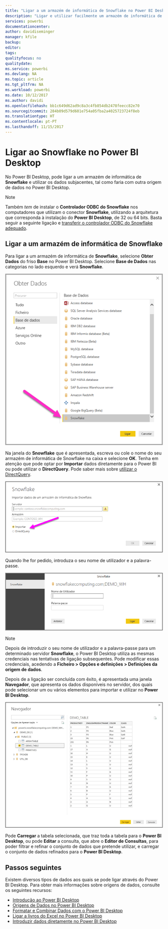 ```yaml
---
title: "Ligar a um armazém de informática de Snowflake no Power BI Desktop"
description: "Ligar e utilizar facilmente um armazém de informática de Snowflake no Power BI Desktop"
services: powerbi
documentationcenter: 
author: davidiseminger
manager: kfile
backup: 
editor: 
tags: 
qualityfocus: no
qualitydate: 
ms.service: powerbi
ms.devlang: NA
ms.topic: article
ms.tgt_pltfrm: NA
ms.workload: powerbi
ms.date: 10/12/2017
ms.author: davidi
ms.openlocfilehash: bb1c649d62ad9c8a3c4fb854db2478feecc82e70
ms.sourcegitcommit: 284b09d579d601e754a05fba2a4025723724f8eb
ms.translationtype: HT
ms.contentlocale: pt-PT
ms.lasthandoff: 11/15/2017
---
```

# <a name="connect-to-snowflake-in-power-bi-desktop"></a>Ligar ao Snowflake no Power BI Desktop
No Power BI Desktop, pode ligar a um armazém de informática de **Snowflake** e utilizar os dados subjacentes, tal como faria com outra origem de dados no Power BI Desktop. 

> [!NOTE]
> Também *tem* de instalar o **Controlador ODBC do Snowflake** nos computadores que utilizam o conector **Snowflake**, utilizando a arquitetura que corresponda à instalação do **Power BI Desktop**, de 32 ou 64 bits. Basta seguir a seguinte ligação e [transferir o controlador ODBC do Snowflake adequado](http://go.microsoft.com/fwlink/?LinkID=823762).
> 
> 

## <a name="connect-to-a-snowflake-computing-warehouse"></a>Ligar a um armazém de informática de Snowflake
Para ligar a um armazém de informática de **Snowflake**, selecione **Obter Dados** do friso **Base** no Power BI Desktop. Selecione **Base de Dados** nas categorias no lado esquerdo e verá **Snowflake**.

![](media/desktop-connect-snowflake/connect_snowflake_2b.png)

Na janela do **Snowflake** que é apresentada, escreva ou cole o nome do seu armazém de informática de Snowflake na caixa e selecione **OK**. Tenha em atenção que pode optar por **Importar** dados diretamente para o Power BI ou pode utilizar o **DirectQuery**. Pode saber mais sobre [utilizar o DirectQuery](desktop-use-directquery.md).

![](media/desktop-connect-snowflake/connect_snowflake_3.png)

Quando lhe for pedido, introduza o seu nome de utilizador e a palavra-passe.

![](media/desktop-connect-snowflake/connect_snowflake_4.png)

> [!NOTE]
> Depois de introduzir o seu nome de utilizador e a palavra-passe para um determinado servidor **Snowflake**, o Power BI Desktop utiliza as mesmas credenciais nas tentativas de ligação subsequentes. Pode modificar essas credenciais, acedendo a **Ficheiro > Opções e definições > Definições da origem de dados**.
> 
> 

Depois de a ligação ser concluída com êxito, é apresentada uma janela **Navegador**, que apresenta os dados disponíveis no servidor, dos quais pode selecionar um ou vários elementos para importar e utilizar no **Power BI Desktop**.

![](media/desktop-connect-snowflake/connect_snowflake_5.png)

Pode **Carregar** a tabela selecionada, que traz toda a tabela para o **Power BI Desktop**, ou pode **Editar** a consulta, que abre o **Editor de Consultas**, para poder filtrar e refinar o conjunto de dados que pretende utilizar, e carregar o conjunto de dados refinados para o **Power BI Desktop**.

## <a name="next-steps"></a>Passos seguintes
Existem diversos tipos de dados aos quais se pode ligar através do Power BI Desktop. Para obter mais informações sobre origens de dados, consulte os seguintes recursos:

* [Introdução ao Power BI Desktop](desktop-getting-started.md)
* [Origens de Dados no Power BI Desktop](desktop-data-sources.md)
* [Formatar e Combinar Dados com o Power BI Desktop](desktop-shape-and-combine-data.md)
* [Ligar a livros do Excel no Power BI Desktop](desktop-connect-excel.md)   
* [Introduzir dados diretamente no Power BI Desktop](desktop-enter-data-directly-into-desktop.md)   

